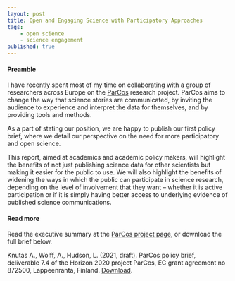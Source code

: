 ```yaml
---
layout: post
title: Open and Engaging Science with Participatory Approaches
tags:
    - open science
    - science engagement
published: true
---
```


#### Preamble 

I have recently spent most of my time on collaborating with a group of researchers across Europe on the [ParCos](https://parcos-project.eu/) research project. ParCos aims to change the way that science stories are communicated, by inviting the audience to experience and interpret the data for themselves, and by providing tools and methods.

As a part of stating our position, we are happy to publish our first policy brief, where we detail our perspective on the need for more participatory and open science.

This report, aimed at academics and academic policy makers, will highlight the benefits of not just publishing science data for other scientists but making it easier for the public to use. We will also highlight the benefits of widening the ways in which the public can participate in science research, depending on the level of involvement that they want – whether it is active participation or if it is simply having better access to underlying evidence of published science communications.

#### Read more

Read the executive summary at the [ParCos project page](https://parcos-project.eu/2021/05/parcos-policy-brief-participatory-communication-of-science/), or download the full brief below.

Knutas A., Wolff, A., Hudson, L. (2021, draft). ParCos policy brief, deliverable 7.4 of the Horizon 2020 project ParCos, EC grant agreement no 872500, Lappeenranta, Finland. [Download](https://parcos-project.eu/wp-content/uploads/2021/05/parcos-Policy-Brief_web.pdf).



